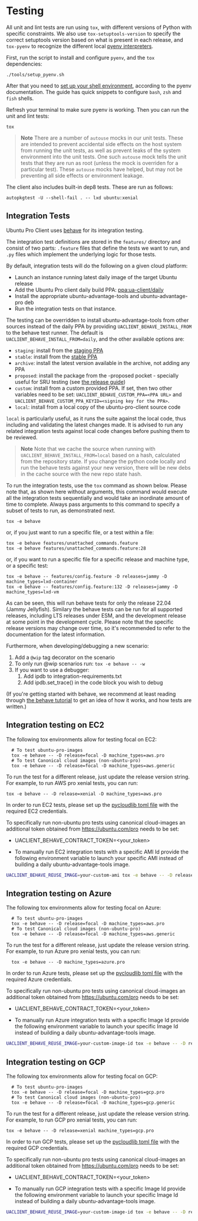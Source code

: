 # Testing
All unit and lint tests are run using `tox`, with different versions of Python with specific constraints. We also use `tox-setuptools-version` to specify the correct setuptools version based on what is present in each release, and `tox-pyenv` to recognize the different local [pyenv interpreters](https://github.com/pyenv/pyenv).

First, run the script to install and configure `pyenv`, and the `tox` dependencies:

```shell
./tools/setup_pyenv.sh
```

After that you need to [set up your shell environment](https://github.com/pyenv/pyenv#set-up-your-shell-environment-for-pyenv), according to the pyenv documentation.
The guide has quick snippets to configure `bash`, `zsh` and `fish` shells.

Refresh your terminal to make sure pyenv is working. Then you can run the unit and lint tests:

```shell
tox
```

> **Note**
> There are a number of `autouse` mocks in our unit tests. These are intended to prevent accidental side effects on the host system from running the unit tests, as well as prevent leaks of the system environment into the unit tests.
> One such `autouse` mock tells the unit tests that they are run as root (unless the mock is overriden for a particular test).
> These `autouse` mocks have helped, but may not be preventing all side effects or environment leakage.

The client also includes built-in dep8 tests. These are run as follows:

```shell
autopkgtest -U --shell-fail . -- lxd ubuntu:xenial
```

## Integration Tests

Ubuntu Pro Client uses [behave](https://behave.readthedocs.io)
for its integration testing.

The integration test definitions are stored in the `features/`
directory and consist of two parts: `.feature` files that define the
tests we want to run, and `.py` files which implement the underlying
logic for those tests.

By default, integration tests will do the following on a given cloud platform:
 * Launch an instance running latest daily image of the target Ubuntu release
 * Add the Ubuntu Pro client daily build PPA: [ppa:ua-client/daily](https://code.launchpad.net/~ua-client/+archive/ubuntu/daily)
 * Install the appropriate ubuntu-advantage-tools and ubuntu-advantage-pro deb
 * Run the integration tests on that instance.

The testing can be overridden to install ubuntu-advantage-tools from other sources instead of the daily PPA by providing `UACLIENT_BEHAVE_INSTALL_FROM` to the behave test runner. The default is `UACLIENT_BEHAVE_INSTALL_FROM=daily`, and the other available options are:

- `staging`: install from the [staging PPA](https://code.launchpad.net/~ua-client/+archive/ubuntu/staging)
- `stable`: install from the [stable PPA](https://code.launchpad.net/~ua-client/+archive/ubuntu/stable)
- `archive`: install the latest version available in the archive, not adding any PPA
- `proposed`: install the package from the -proposed pocket - specially useful for SRU testing (see [the release guide](how_to_release_a_new_version_of_ua.md))
- `custom`: install from a custom provided PPA. If set, then two other variables need to be set: `UACLIENT_BEHAVE_CUSTOM_PPA=<PPA URL>` and `UACLIENT_BEHAVE_CUSTOM_PPA_KEYID=<signing key for the PPA>`.
- `local`: install from a local copy of the ubuntu-pro-client source code

`local` is particularly useful, as it runs the suite against the local code, thus including and validating the latest changes made. It is advised to run any related integration tests against local code changes before pushing them to be reviewed.

> **Note**
> Note that we cache the source when running with `UACLIENT_BEHAVE_INSTALL_FROM=local` based on a hash, calculated from the repository state. If you change the python code locally and run the behave tests against your new version, there will be new debs in the cache source with the new repo state hash.

To run the integration tests, use the `tox` command as shown below. 
Please note that, as shown here without arguments, this command would execute all the integration tests sequentially and would take an inordinate amount of time to complete. Always pass arguments to this command to specify a subset of tests to run, as demonstrated next.

```shell
tox -e behave
```

or, if you just want to run a specific file, or a test within a file:

```shell
tox -e behave features/unattached_commands.feature
tox -e behave features/unattached_commands.feature:28
```

or, if you want to run a specific file for a specific release and machine type, or a specific test:

```shell
tox -e behave -- features/config.feature -D releases=jammy -D machine_types=lxd-container
tox -e behave -- features/config.feature:132 -D releases=jammy -D machine_types=lxd-vm
```

As can be seen, this will run behave tests for only the release 22.04 (Jammy Jellyfish). Similary the behave tests can be run for all supported releases, including LTS releases under ESM, and the development release at some point in the development cycle. Please note that the specific release versions may change over time, so it's recommended to refer to the documentation for the latest information.

Furthermore, when developing/debugging a new scenario:

 1. Add a `@wip` tag decorator on the scenario
 2. To only run @wip scenarios run: `tox -e behave -- -w`
 3. If you want to use a debugger:
    1. Add ipdb to integration-requirements.txt
    2. Add ipdb.set_trace() in the code block you wish to debug

(If you're getting started with behave, we recommend at least reading
through [the behave
tutorial](https://behave.readthedocs.io/en/latest/tutorial.html) to get
an idea of how it works, and how tests are written.)

## Integration testing on EC2
The following tox environments allow for testing focal on EC2:

```
  # To test ubuntu-pro-images
  tox -e behave -- -D release=focal -D machine_types=aws.pro
  # To test Canonical cloud images (non-ubuntu-pro)
  tox -e behave -- -D release=focal -D machine_types=aws.generic
```

To run the test for a different release, just update the release version string. For example,
to run AWS pro xenial tests, you can run:

```
tox -e behave -- -D release=xenial -D machine_types=aws.pro
```

In order to run EC2 tests, please set up the [pycloudlib toml
file](https://github.com/canonical/pycloudlib/blob/main/pycloudlib.toml.template) with
the required EC2 credentials.

To specifically run non-ubuntu pro tests using canonical cloud-images an
additional token obtained from https://ubuntu.com/pro needs to be set:
  - UACLIENT_BEHAVE_CONTRACT_TOKEN=<your_token>

* To manually run EC2 integration tests with a specific AMI Id provide the
following environment variable to launch your specific  AMI instead of building
a daily ubuntu-advantage-tools image.
```sh
UACLIENT_BEHAVE_REUSE_IMAGE=your-custom-ami tox -e behave -- -D release=focal -D machine_types=aws.pro
```

## Integration testing on Azure
The following tox environments allow for testing focal on Azure:

```
  # To test ubuntu-pro-images
  tox -e behave -- -D release=focal -D machine_types=aws.pro
  # To test Canonical cloud images (non-ubuntu-pro)
  tox -e behave -- -D release=focal -D machine_types=aws.generic
```

To run the test for a different release, just update the release version string. For example,
to run Azure pro xenial tests, you can run:

```
  tox -e behave -- -D machine_types=azure.pro
```

In order to run Azure tests, please set up the [pycloudlib toml
file](https://github.com/canonical/pycloudlib/blob/main/pycloudlib.toml.template) with
the required Azure credentials.

To specifically run non-ubuntu pro tests using canonical cloud-images an
additional token obtained from https://ubuntu.com/pro needs to be set:
  - UACLIENT_BEHAVE_CONTRACT_TOKEN=<your_token>

* To manually run Azure integration tests with a specific Image Id provide the
following environment variable to launch your specific Image Id instead of building
a daily ubuntu-advantage-tools image.
```sh
UACLIENT_BEHAVE_REUSE_IMAGE=your-custom-image-id tox -e behave -- -D release=focal -D machine_types=azure.pro
```

## Integration testing on GCP
The following tox environments allow for testing focal on GCP:

```
  # To test ubuntu-pro-images
  tox -e behave -- -D release=focal -D machine_types=gcp.pro
  # To test Canonical cloud images (non-ubuntu-pro)
  tox -e behave -- -D release=focal -D machine_types=gcp.generic
```

To run the test for a different release, just update the release version string. For example,
to run GCP pro xenial tests, you can run:

```
tox -e behave -- -D release=xenial machine_types=gcp.pro
```

In order to run GCP tests, please set up the [pycloudlib toml
file](https://github.com/canonical/pycloudlib/blob/main/pycloudlib.toml.template) with
the required GCP credentials.

To specifically run non-ubuntu pro tests using canonical cloud-images an
additional token obtained from https://ubuntu.com/pro needs to be set:
  - UACLIENT_BEHAVE_CONTRACT_TOKEN=<your_token>

* To manually run GCP integration tests with a specific Image Id provide the
following environment variable to launch your specific Image Id instead of building
a daily ubuntu-advantage-tools image.
```sh
UACLIENT_BEHAVE_REUSE_IMAGE=your-custom-image-id tox -e behave -- -D release=focal -D machine_types=gcp.pro
```